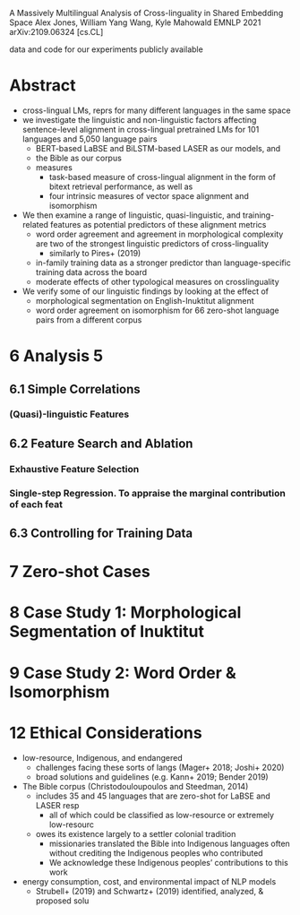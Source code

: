 A Massively Multilingual Analysis of Cross-linguality in Shared Embedding Space
Alex Jones, William Yang Wang, Kyle Mahowald
EMNLP 2021 arXiv:2109.06324 [cs.CL]

data and code for our experiments publicly available

# Abstract

* cross-lingual LMs, reprs for many different languages in the same space
* we investigate the linguistic and non-linguistic factors affecting
  sentence-level alignment in cross-lingual pretrained LMs for 101 languages
  and 5,050 language pairs
  * BERT-based LaBSE and BiLSTM-based LASER as our models, and
  * the Bible as our corpus
  * measures
    * task-based measure of cross-lingual alignment in the form of
      bitext retrieval performance, as well as
    * four intrinsic measures of vector space alignment and isomorphism
* We then examine a range of linguistic, quasi-linguistic, and training-related
  features as potential predictors of these alignment metrics
  * word order agreement and agreement in morphological complexity are two of
    the strongest linguistic predictors of cross-linguality
    * similarly to Pires+ (2019)
  * in-family training data as a stronger predictor than language-specific
    training data across the board
  * moderate effects of other typological measures on crosslinguality
* We verify some of our linguistic findings by looking at the effect of
  * morphological segmentation on English-Inuktitut alignment
  * word order agreement on isomorphism for 66 zero-shot language pairs from a
    different corpus

# 6 Analysis 5

## 6.1 Simple Correlations

### (Quasi)-linguistic Features

## 6.2 Feature Search and Ablation

### Exhaustive Feature Selection

### Single-step Regression. To appraise the marginal contribution of each feat

## 6.3 Controlling for Training Data

# 7 Zero-shot Cases

# 8 Case Study 1: Morphological Segmentation of Inuktitut

# 9 Case Study 2: Word Order & Isomorphism

# 12 Ethical Considerations

* low-resource, Indigenous, and endangered
  * challenges facing these sorts of langs (Mager+ 2018; Joshi+ 2020)
  * broad solutions and guidelines (e.g. Kann+ 2019; Bender 2019)
* The Bible corpus (Christodouloupoulos and Steedman, 2014)
  * includes 35 and 45 languages that are zero-shot for LaBSE and LASER resp
    * all of which could be classified as low-resource or extremely low-resourc
  * owes its existence largely to a settler colonial tradition
    * missionaries translated the Bible into Indigenous languages
      often without crediting the Indigenous peoples who contributed
    * We acknowledge these Indigenous peoples’ contributions to this work
* energy consumption, cost, and environmental impact of NLP models
  * Strubell+ (2019) and Schwartz+ (2019) identified, analyzed, & proposed solu
